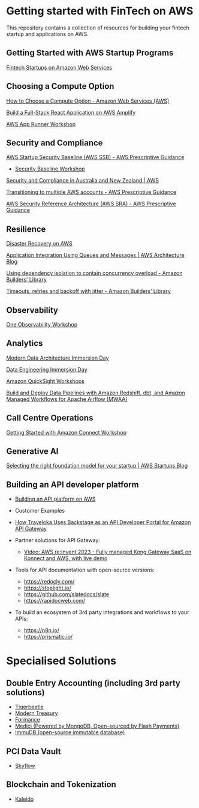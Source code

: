 # Getting started with FinTech on AWS

This repository contains a collection of resources for building your fintech startup and applications on AWS.

## Getting Started with AWS Startup Programs
[Fintech Startups on Amazon Web Services](https://aws.amazon.com/startups/FinTech/)

## Choosing a Compute Option
[How to Choose a Compute Option - Amazon Web Services (AWS)](https://aws.amazon.com/startups/start-building/how-to-choose-compute-option/)

[Build a Full-Stack React Application on AWS Amplify](https://aws.amazon.com/getting-started/hands-on/build-react-app-amplify-graphql/) 

[AWS App Runner Workshop](https://www.apprunnerworkshop.com/) 

## Security and Compliance
[AWS Startup Security Baseline (AWS SSB) - AWS Prescriptive Guidance](https://docs.aws.amazon.com/prescriptive-guidance/latest/aws-startup-security-baseline/welcome.html) 

* [Security Baseline Workshop](https://catalog.workshops.aws/startup-security-baseline/en-US)

[Security and Compliance in Australia and New Zealand | AWS](https://aws.amazon.com/compliance/australia-new-zealand/)

[Transitioning to multiple AWS accounts - AWS Prescriptive Guidance](https://docs.aws.amazon.com/prescriptive-guidance/latest/transitioning-to-multiple-aws-accounts/welcome.html)

[AWS Security Reference Architecture (AWS SRA) - AWS Prescriptive Guidance](https://docs.aws.amazon.com/prescriptive-guidance/latest/security-reference-architecture/welcome.html)

## Resilience
[Disaster Recovery on AWS](https://disaster-recovery.workshop.aws/en/intro/disaster-recovery.html)

[Application Integration Using Queues and Messages | AWS Architecture Blog](https://aws.amazon.com/blogs/architecture/application-integration-using-queues-and-messages/)

[Using dependency isolation to contain concurrency overload - Amazon Builders’ Library](https://aws.amazon.com/builders-library/dependency-isolation/)

[Timeouts, retries and backoff with jitter - Amazon Builders’ Library](https://aws.amazon.com/builders-library/timeouts-retries-and-backoff-with-jitter/?did=ba_card&trk=ba_card)

## Observability
[One Observability Workshop](https://catalog.workshops.aws/observability/en-US)

## Analytics
[Modern Data Architecture Immersion Day](https://catalog.workshops.aws/modern-data-architecture/en-US)

[Data Engineering Immersion Day](https://catalog.us-east-1.prod.workshops.aws/workshops/976050cc-0606-4b23-b49f-ca7b8ac4b153/en-US)

[Amazon QuickSight Workshops](https://catalog.workshops.aws/quicksight/en-US)

[Build and Deploy Data Pipelines with Amazon Redshift, dbt, and Amazon Managed Workflows for Apache Airflow (MWAA)](https://catalog.us-east-1.prod.workshops.aws/workshops/898c6212-d6d3-4a08-a711-9099a81abb36/en-US)

## Call Centre Operations
[Getting Started with Amazon Connect Workshop](https://catalog.workshops.aws/amazon-connect-getting-started/en-US)

## Generative AI
[Selecting the right foundation model for your startup | AWS Startups Blog](https://aws.amazon.com/blogs/startups/selecting-the-right-foundation-model-for-your-startup/)

## Building an API developer platform

* [Building an API platform on AWS](https://serverlessland.com/content/service/api-gateway)

* Customer Examples
 * [How Traveloka Uses Backstage as an API Developer Portal for Amazon API Gateway](https://aws.amazon.com/blogs/opensource/how-traveloka-uses-backstage-as-an-api-developer-portal-for-amazon-api-gateway/)

* Partner solutions for API Gateway:
  * [Video: AWS re:Invent 2023 - Fully managed Kong Gateway SaaS on Konnect and AWS, with live demo](https://www.youtube.com/watch?v=NDvA0cfkEOs)

* Tools for API documentation with open-source versions:
  * https://redocly.com/ 
  * https://stoplight.io/
  * https://github.com/slatedocs/slate
  * https://rapidocweb.com/

* To build an ecosystem of 3rd party integrations and workflows to your APIs:
  * https://n8n.io/
  * https://prismatic.io/

# Specialised Solutions

## Double Entry Accounting (including 3rd party solutions)

* [Tigerbeetle](https://tigerbeetle.com/)
* [Modern Treasury](https://www.moderntreasury.com/products/ledgers)
* [Formance](https://www.formance.com/)
* [Medici (Powered by MongoDB, Open-sourced by Flash Payments)](https://github.com/flash-oss/medici)
* [ImmuDB (open-source immutable database)](https://immudb.io/)

## PCI Data Vault

* [Skyflow](https://aws.amazon.com/marketplace/seller-profile?id=seller-ywtuaxoh5n6nm)

## Blockchain and Tokenization

* [Kaleido](https://aws.amazon.com/marketplace/pp/prodview-3ugbsbvsq3hto?sr=0-1&ref_=beagle&applicationId=AWSMPContessa) 

